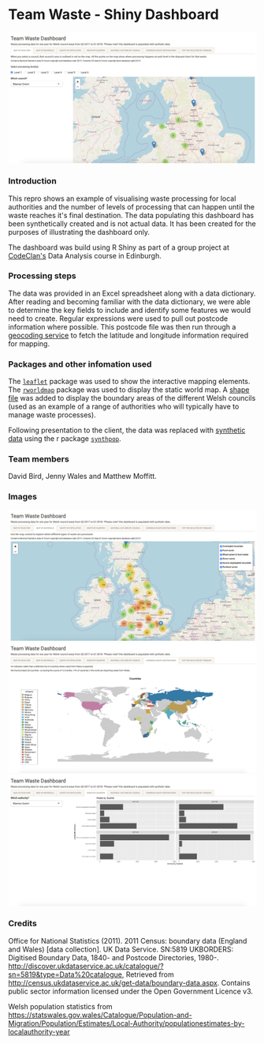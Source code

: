 # Team Waste - Shiny Dashboard

![Screenshot1.png](https://github.com/daviddbird/team-waste-viz/blob/master/images/Screenshot1.png)

### Introduction
This repro shows an example of visualising waste processing for local authorities and the number of levels of processing that can happen until the waste reaches it's final destination. The data populating this dashboard has been synthetically created and is not actual data. It has been created for the purposes of illustrating the dashboard only.

The dashboard was build using R Shiny as part of a group project at [CodeClan's](https://codeclan.com) Data Analysis course in Edinburgh.

### Processing steps
The data was provided in an Excel spreadsheet along with a data dictionary. After reading and becoming familiar with the data dictionary, we were able to determine the key fields to include and identify some features we would need to create. Regular expressions were used to pull out postcode information where possible. This postcode file was then run through a [geocoding service](https://www.doogal.co.uk/BatchGeocoding.php) to fetch the latitude and longitude information required for mapping.

### Packages and other infomation used
The [`leaflet`](https://rstudio.github.io/leaflet) package was used to show the interactive mapping elements. The [`rworldmap`](https://cran.r-project.org/web/packages/rworldmap/rworldmap.pdf) package was used to display the static world map. A [shape file](https://borders.ukdataservice.ac.uk/easy_download_data.html?data=Wales_lad_2011) was added to display the boundary areas of the different Welsh councils (used as an example of a range of authorities who will typically have to manage waste processes).

Following presentation to the client, the data was replaced with [synthetic data](https://en.wikipedia.org/wiki/Synthetic_data) using the r package [`synthpop`](https://cran.r-project.org/web/packages/synthpop/index.html).

### Team members
David Bird, Jenny Wales and Matthew Moffitt.

### Images
![Screenshot2.png](https://github.com/daviddbird/team-waste-viz/blob/master/images/Screenshot2.png)
![Screenshot3.png](https://github.com/daviddbird/team-waste-viz/blob/master/images/Screenshot3.png)
![Screenshot1.png](https://github.com/daviddbird/team-waste-viz/blob/master/images/Screenshot4.png)

### Credits
Office for National Statistics (2011). 2011 Census: boundary data (England and Wales) [data collection].
UK Data Service. SN:5819 UKBORDERS: Digitised Boundary Data, 1840- and Postcode Directories, 1980-.
http://discover.ukdataservice.ac.uk/catalogue/?sn=5819&type=Data%20catalogue,
Retrieved from http://census.ukdataservice.ac.uk/get-data/boundary-data.aspx.
Contains public sector information licensed under the Open Government Licence v3.

Welsh population statistics from https://statswales.gov.wales/Catalogue/Population-and-Migration/Population/Estimates/Local-Authority/populationestimates-by-localauthority-year
